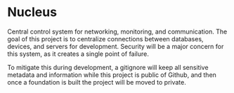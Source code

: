 # Nucleus

Central control system for networking, monitoring, and communication. The goal of this project is to centralize connections between databases, devices, and servers for development. Security will be a major concern for this system, as it creates a single point of failure. 

To mitigate this during development, a gitignore will keep all sensitive metadata and information while this project is public of Github, and then once a foundation is built the project will be moved to private. 
